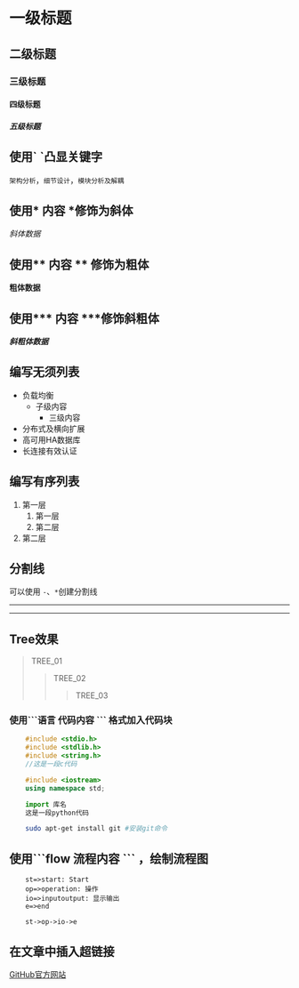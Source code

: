 # 一级标题
## 二级标题
### 三级标题
#### 四级标题
##### 五级标题


## 使用\` \`凸显关键字
`架构分析`，`细节设计`，`模块分析及解耦`</br>

## 使用\* 内容 \*修饰为斜体
*斜体数据*

## 使用\*\* 内容 \*\* 修饰为粗体
**粗体数据**

## 使用\*\*\* 内容 \*\*\*修饰斜粗体
***斜粗体数据***

## 编写无须列表
* 负载均衡
	* 子级内容
		* 三级内容
* 分布式及横向扩展
* 高可用HA数据库
* 长连接有效认证

## 编写有序列表
1. 第一层
	1. 第一层
	2. 第二层
2. 第二层


## 分割线
可以使用 `-`、`*`创建分割线</br>
- - -
* * *

## Tree效果
> TREE_01
>> TREE_02
>>> TREE_03


### 使用\`\`\`语言 代码内容 \`\`\` 格式加入代码块

```c
	#include <stdio.h>
	#include <stdlib.h>
	#include <string.h>
	//这是一段c代码
```

```cpp
	#include <iostream>
	using namespace std;
```

```python
	import 库名
	这是一段python代码
```

```bash
	sudo apt-get install git #安装git命令
```

## 使用\`\`\`flow 流程内容 \`\`\` ，绘制流程图

```flow
	st=>start: Start
	op=>operation: 操作
	io=>inputoutput: 显示输出
	e=>end

	st->op->io->e

```


## 在文章中插入超链接
[GitHub官方网站](https://github.com "点击即可进入网站")






